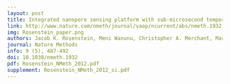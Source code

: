 ```yaml
---
layout: post
title: Integrated nanopore sensing platform with sub-microsecond temporal resolution
link: http://www.nature.com/nmeth/journal/vaop/ncurrent/abs/nmeth.1932.html
img: Rosenstein_paper.png
authors: Jacob K. Rosenstein, Meni Wanunu, Christopher A. Merchant, Marija Drndić, Kenneth L. Shepard
journal: Nature Methods
info: 9 (5), 487-492
doi: 10.1038/nmeth.1932
pdf: Rosenstein_NMeth_2012.pdf
supplement: Rosenstein_NMeth_2012_si.pdf
---
```


